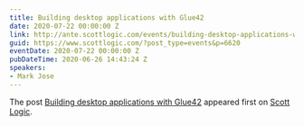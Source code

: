 ```yaml
---
title: Building desktop applications with Glue42
date: 2020-07-22 00:00:00 Z
link: http://ante.scottlogic.com/events/building-desktop-applications-with-glue42/
guid: https://www.scottlogic.com/?post_type=events&p=6620
eventDate: 2020-07-22 00:00:00 Z
pubDateTime: 2020-06-26 14:43:24 Z
speakers:
- Mark Jose
---
```


<p>The post <a rel="nofollow" href="http://ante.scottlogic.com/events/building-desktop-applications-with-glue42/">Building desktop applications with Glue42</a> appeared first on <a rel="nofollow" href="http://ante.scottlogic.com">Scott Logic</a>.</p>